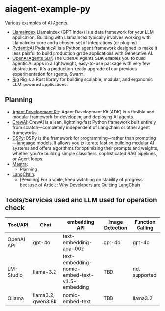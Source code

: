 # aiagent-example-py

Various examples of AI Agents.

- [LlamaIndex](https://www.llamaindex.ai/)
   LlamaIndex (GPT Index) is a data framework for your LLM application. Building with LlamaIndex typically involves working with LlamaIndex core and a chosen set of integrations (or plugins)
- [PydanticAI](https://ai.pydantic.dev/)
   PydanticAI is a Python agent framework designed to make it less painful to build production grade applications with Generative AI.
- [OpenAI Agents SDK](https://openai.github.io/openai-agents-python/)
   The OpenAI Agents SDK enables you to build agentic AI apps in a lightweight, easy-to-use package with very few abstractions. It's a production-ready upgrade of our previous experimentation for agents, Swarm.
- [Rig](https://rig.rs/)
   Rig is a Rust library for building scalable, modular, and ergonomic LLM-powered applications.

## Planning

- [Agent Development Kit](https://google.github.io/adk-docs/):
   Agent Development Kit (ADK) is a flexible and modular framework for developing and deploying AI agents. 
- [CrewAI](https://docs.crewai.com/introduction):
   CrewAI is a lean, lightning-fast Python framework built entirely from scratch—completely independent of LangChain or other agent frameworks.
- [DSPy](https://dspy.ai/):
   DSPy is the framework for programming—rather than prompting—language models. It allows you to iterate fast on building modular AI systems and offers algorithms for optimizing their prompts and weights, whether you're building simple classifiers, sophisticated RAG pipelines, or Agent loops.
- [Mastra](https://github.com/mastra-ai/mastra):
  - Planning
- [LangChain](https://www.langchain.com/):
  - [Pending] For a while, keep watching on stability of progress because of [Article: Why Developers are Quitting LangChain](https://analyticsindiamag.com/ai-features/why-developers-are-quitting-langchain/)

## Tools/Services used and LLM used for operation check

| Tool/API   | Chat               | embedding API                                  | Image Detection | Function Calling |
| ---------- | ------------------ | ---------------------------------------------- | --------------- | ---------------- |
| OpenAI API | gpt-4o             | text-embedding-ada-002                         | gpt-4o          | gpt-4o           |
| LM-Studio  | llama-3.2          | text-embedding-nomic-embed-text-v1.5-embedding | TBD             | not supported    |
| Ollama     | llama3.2, qwen3:8b | nomic-embed-text                               | TBD             | llama3.2         |
